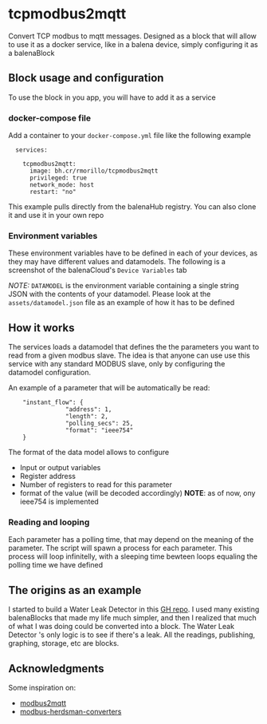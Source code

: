 # tcpmodbus2mqtt
Convert TCP modbus to mqtt messages.
Designed as a block that will allow to use it as a docker service, like in a balena device, simply configuring it as a balenaBlock

## Block usage and configuration
To use the block in you app, you will have to add it as a service 

### docker-compose file
Add a container to your `docker-compose.yml` file like the following example

````
  services:

    tcpmodbus2mqtt:
      image: bh.cr/rmorillo/tcpmodbus2mqtt
      privileged: true
      network_mode: host
      restart: "no"
````
This example pulls directly from the balenaHub registry. You can also clone it and use it in your own repo

### Environment variables
These environment variables have to be defined in each of your devices, as they may have different values and datamodels.
The following is a screenshot of the balenaCloud's `Device Variables` tab



_NOTE:_ `DATAMODEL` is the environment variable containing a single string JSON with the contents of your datamodel. Please look at the `assets/datamodel.json` file as an example of how it has to be defined



## How it works
The services loads a datamodel that defines the  the parameters you want to read from a given modbus slave. The idea is that anyone can use use this service with any standard MODBUS slave, only by configuring the datamodel configuration. 

An example of a parameter that will be automatically be read:

```
    "instant_flow": {
                "address": 1,
                "length": 2,
                "polling_secs": 25,
                "format": "ieee754"
    }
```

The format of the data model allows to configure

* Input or output variables
* Register address
* Number of registers to read for this parameter
* format of the value (will be decoded accordingly) __NOTE__: as of now, ony ieee754 is implemented

### Reading and looping
Each parameter has a polling time, that may depend on the meaning of the parameter. The script will spawn a process for each parameter. This process will loop infinitelly, with a sleeping time bewteen loops equaling the polling time we have defined



## The origins as an example
I started to build a Water Leak Detector in this [GH repo](https://github.com/rmorillo24/WaterLeakDetector). I used many existing balenaBlocks that made my life much simpler, and then I realized that much of what I was doing could be converted into a block.
The Water Leak Detector 's only logic is to see if there's a leak. All the readings, publishing, graphing, storage, etc are blocks.


## Acknowledgments
Some inspiration on:
* [modbus2mqtt](https://github.com/Instathings/modbus2mqtt)
* [modbus-herdsman-converters](https://github.com/Instathings/modbus-herdsman-converters)
